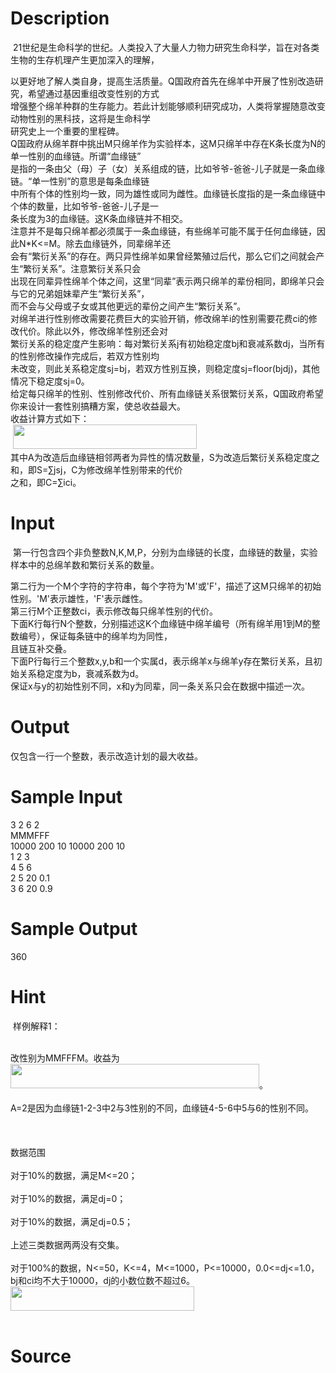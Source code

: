 
# Description

<div class="content"><p> 21世纪是生命科学的世纪。人类投入了大量人力物力研究生命科学，旨在对各类生物的生存机理产生更加深入的理解，</p>
<div>以更好地了解人类自身，提高生活质量。Q国政府首先在绵羊中开展了性别改造研究，希望通过基因重组改变性别的方式</div>
<div>增强整个绵羊种群的生存能力。若此计划能够顺利研究成功，人类将掌握随意改变动物性别的黑科技，这将是生命科学</div>
<div>研究史上一个重要的里程碑。 </div>
<div>Q国政府从绵羊群中挑出M只绵羊作为实验样本，这M只绵羊中存在K条长度为N的单一性别的血缘链。所谓“血缘链”</div>
<div>是指的一条由父（母）子（女）关系组成的链，比如爷爷-爸爸-儿子就是一条血缘链。“单一性别”的意思是每条血缘链</div>
<div>中所有个体的性别均一致，同为雄性或同为雌性。血缘链长度指的是一条血缘链中个体的数量，比如爷爷-爸爸-儿子是一</div>
<div>条长度为3的血缘链。这K条血缘链并不相交。 </div>
<div>注意并不是每只绵羊都必须属于一条血缘链，有些绵羊可能不属于任何血缘链，因此N*K&lt;=M。除去血缘链外，同辈绵羊还</div>
<div>会有“繁衍关系”的存在。两只异性绵羊如果曾经繁殖过后代，那么它们之间就会产生“繁衍关系”。注意繁衍关系只会</div>
<div>出现在同辈异性绵羊个体之间，这里“同辈”表示两只绵羊的辈份相同，即绵羊只会与它的兄弟姐妹辈产生“繁衍关系”，</div>
<div>而不会与父母或子女或其他更远的辈份之间产生“繁衍关系”。 </div>
<div>对绵羊进行性别修改需要花费巨大的实验开销，修改绵羊i的性别需要花费ci的修改代价。除此以外，修改绵羊性别还会对</div>
<div>繁衍关系的稳定度产生影响：每对繁衍关系j有初始稳定度bj和衰减系数dj，当所有的性别修改操作完成后，若双方性别均</div>
<div>未改变，则此关系稳定度sj=bj，若双方性别互换，则稳定度sj=floor(bjdj)，其他情况下稳定度sj=0。 </div>
<div>给定每只绵羊的性别、性别修改代价、所有血缘链关系很繁衍关系，Q国政府希望你来设计一套性别搞糟方案，使总收益最大。</div>
<div>收益计算方式如下： </div>
<div> <img src="source/bzoj/4067/img/aHR0cHM6Ly9seWRzeS5jb20vSnVkZ2VPbmxpbmUvdXBsb2FkLzIwMTUwNS8xLmJtcA==.bmp" width="294" height="39" alt=""/></div>
<div>其中A为改造后血缘链相邻两者为异性的情况数量，S为改造后繁衍关系稳定度之和，即S=∑jsj，C为修改绵羊性别带来的代价</div>
<div>之和，即C=∑ici。 </div></div>

# Input

<div class="content"><p> 第一行包含四个非负整数N,K,M,P，分别为血缘链的长度，血缘链的数量，实验样本中的总绵羊数和繁衍关系的数量。 </p>
<div>第二行为一个M个字符的字符串，每个字符为&#39;M&#39;或&#39;F&#39;，描述了这M只绵羊的初始性别。&#39;M&#39;表示雄性，&#39;F&#39;表示雌性。 </div>
<div>第三行M个正整数ci，表示修改每只绵羊性别的代价。 </div>
<div>下面K行每行N个整数，分别描述这K个血缘链中绵羊编号（所有绵羊用1到M的整数编号），保证每条链中的绵羊均为同性，</div>
<div>且链互补交叠。 </div>
<div>下面P行每行三个整数x,y,b和一个实属d，表示绵羊x与绵羊y存在繁衍关系，且初始关系稳定度为b，衰减系数为d。</div>
<div>保证x与y的初始性别不同，x和y为同辈，同一条关系只会在数据中描述一次。 </div></div>

# Output

<div class="content"><p>仅包含一行一个整数，表示改造计划的最大收益。 </p></div>

# Sample Input

<div class="content"><span class="sampledata">3 2 6 2<br/>
MMMFFF<br/>
10000 200 10 10000 200 10<br/>
1 2 3 <br/>
4 5 6 <br/>
2 5 20 0.1<br/>
3 6 20 0.9</span></div>

# Sample Output

<div class="content"><span class="sampledata">360</span></div>

# Hint

<div class="content"><p></p><p> 样例解释1： </p><br/>
<div>改性别为MMFFFM。收益为<img src="source/bzoj/4067/img/aHR0cHM6Ly9seWRzeS5jb20vSnVkZ2VPbmxpbmUvdXBsb2FkLzIwMTUwNS8yLmJtcA==.bmp" width="398" height="39" alt=""/>。 </div><br/>
<div>A=2是因为血缘链1-2-3中2与3性别的不同，血缘链4-5-6中5与6的性别不同。 </div><br/>
<div></div><br/>
<div></div><br/>
<div>数据范围 </div><br/>
<div>对于10%的数据，满足M&lt;=20； </div><br/>
<div>对于10%的数据，满足dj=0； </div><br/>
<div>对于10%的数据，满足dj=0.5； </div><br/>
<div>上述三类数据两两没有交集。 </div><br/>
<div>对于100%的数据，N&lt;=50，K&lt;=4，M&lt;=1000，P&lt;=10000，0.0&lt;=dj&lt;=1.0，bj和ci均不大于10000，dj的小数位数不超过6。 <img src="source/bzoj/4067/img/aHR0cHM6Ly9seWRzeS5jb20vSnVkZ2VPbmxpbmUvdXBsb2FkLzIwMTUwNS8zLmJtcA==.bmp" width="294" height="39" alt=""/></div><br/>
<div></div><p></p></div>

# Source

<div class="content"><p><a href="problemset.php?search="></a></p></div>

